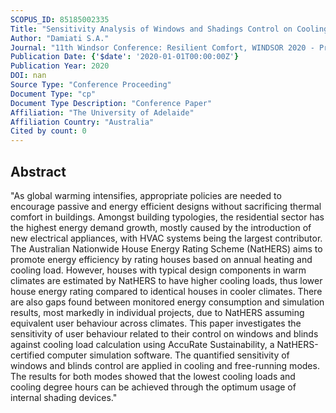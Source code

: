 ```yaml
---
SCOPUS_ID: 85185002335
Title: "Sensitivity Analysis of Windows and Shadings Control on Cooling Load Simulation for Australian House Energy Rating"
Author: "Damiati S.A."
Journal: "11th Windsor Conference: Resilient Comfort, WINDSOR 2020 - Proceedings"
Publication Date: {'$date': '2020-01-01T00:00:00Z'}
Publication Year: 2020
DOI: nan
Source Type: "Conference Proceeding"
Document Type: "cp"
Document Type Description: "Conference Paper"
Affiliation: "The University of Adelaide"
Affiliation Country: "Australia"
Cited by count: 0
---
```


## Abstract
"As global warming intensifies, appropriate policies are needed to encourage passive and energy efficient designs without sacrificing thermal comfort in buildings. Amongst building typologies, the residential sector has the highest energy demand growth, mostly caused by the introduction of new electrical appliances, with HVAC systems being the largest contributor. The Australian Nationwide House Energy Rating Scheme (NatHERS) aims to promote energy efficiency by rating houses based on annual heating and cooling load. However, houses with typical design components in warm climates are estimated by NatHERS to have higher cooling loads, thus lower house energy rating compared to identical houses in cooler climates. There are also gaps found between monitored energy consumption and simulation results, most markedly in individual projects, due to NatHERS assuming equivalent user behaviour across climates. This paper investigates the sensitivity of user behaviour related to their control on windows and blinds against cooling load calculation using AccuRate Sustainability, a NatHERS-certified computer simulation software. The quantified sensitivity of windows and blinds control are applied in cooling and free-running modes. The results for both modes showed that the lowest cooling loads and cooling degree hours can be achieved through the optimum usage of internal shading devices."
